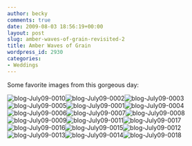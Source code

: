 ```yaml
---
author: becky
comments: true
date: 2009-08-03 18:56:19+00:00
layout: post
slug: amber-waves-of-grain-revisited-2
title: Amber Waves of Grain
wordpress_id: 2930
categories:
- Weddings
---
```


Some favorite images from this gorgeous day:




![blog-July09-0010](http://blog.beckyjenson.com/wp-content/uploads/2009/08/blog-July09-0010.jpg)![blog-July09-0002](http://blog.beckyjenson.com/wp-content/uploads/2009/08/blog-July09-0002.jpg)![blog-July09-0003](http://blog.beckyjenson.com/wp-content/uploads/2009/08/blog-July09-0003.jpg)![blog-July09-0005](http://blog.beckyjenson.com/wp-content/uploads/2009/08/blog-July09-0005.jpg)![blog-July09-0001](http://blog.beckyjenson.com/wp-content/uploads/2009/08/blog-July09-0001.jpg)![blog-July09-0004](http://blog.beckyjenson.com/wp-content/uploads/2009/08/blog-July09-0004.jpg)![blog-July09-0006](http://blog.beckyjenson.com/wp-content/uploads/2009/08/blog-July09-0006.jpg)![blog-July09-0007](http://blog.beckyjenson.com/wp-content/uploads/2009/08/blog-July09-0007.jpg)![blog-July09-0008](http://blog.beckyjenson.com/wp-content/uploads/2009/08/blog-July09-0008.jpg)![blog-July09-0009](http://blog.beckyjenson.com/wp-content/uploads/2009/08/blog-July09-0009.jpg)![blog-July09-0011](http://blog.beckyjenson.com/wp-content/uploads/2009/08/blog-July09-0011.jpg)![blog-July09-0017](http://blog.beckyjenson.com/wp-content/uploads/2009/08/blog-July09-0017.jpg)![blog-July09-0016](http://blog.beckyjenson.com/wp-content/uploads/2009/08/blog-July09-0016.jpg)![blog-July09-0015](http://blog.beckyjenson.com/wp-content/uploads/2009/08/blog-July09-0015.jpg)![blog-July09-0012](http://blog.beckyjenson.com/wp-content/uploads/2009/08/blog-July09-0012.jpg)![blog-July09-0013](http://blog.beckyjenson.com/wp-content/uploads/2009/08/blog-July09-0013.jpg)![blog-July09-0014](http://blog.beckyjenson.com/wp-content/uploads/2009/08/blog-July09-0014.jpg)![blog-July09-0018](http://blog.beckyjenson.com/wp-content/uploads/2009/08/blog-July09-0018.jpg)
